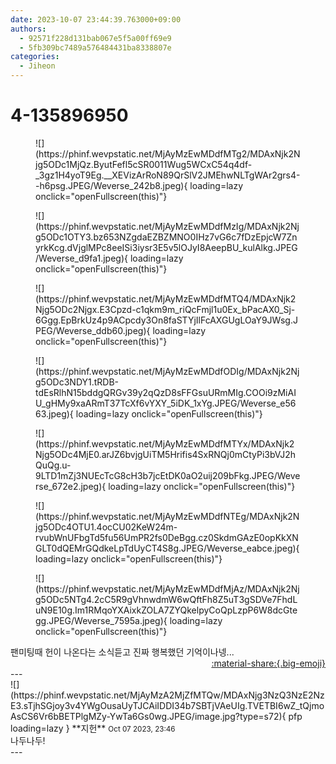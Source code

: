 ```yaml
---
date: 2023-10-07 23:44:39.763000+09:00
authors:
  - 92571f228d131bab067e5f5a00ff69e9
  - 5fb309bc7489a576484431ba8338807e
categories:
  - Jiheon
---
```


# 4-135896950

<div class="post-container" markdown="1">
<div class="content-container md-sidebar__scrollwrap" markdown="1">


<figure markdown="1">
![](https://phinf.wevpstatic.net/MjAyMzEwMDdfMTg2/MDAxNjk2Njg5ODc1MjQz.ByutFefl5cSR0011Wug5WCxC54q4df-_3gz1H4yoT9Eg.__XEVizArRoN89QrSlV2JMEhwNLTgWAr2grs4--h6psg.JPEG/Weverse_242b8.jpeg){ loading=lazy onclick="openFullscreen(this)"}
</figure>

<figure markdown="1">
![](https://phinf.wevpstatic.net/MjAyMzEwMDdfMzIg/MDAxNjk2Njg5ODc1OTY3.bz653NZgdaEZBZMNO0IHz7vG6c7fDzEpjcW7ZnyrkKcg.dVjglMPc8eeISi3iysr3E5v5lOJyI8AeepBU_kulAlkg.JPEG/Weverse_d9fa1.jpeg){ loading=lazy onclick="openFullscreen(this)"}
</figure>

<figure markdown="1">
![](https://phinf.wevpstatic.net/MjAyMzEwMDdfMTQ4/MDAxNjk2Njg5ODc2Njgx.E3Cpzd-c1qkm9m_riQcFmjl1u0Ex_bPacAX0_Sj-6Ggg.EpBrkUz4p9ACpcdy3On8faSTYjIlFcAXGUgLOaY9JWsg.JPEG/Weverse_ddb60.jpeg){ loading=lazy onclick="openFullscreen(this)"}
</figure>

<figure markdown="1">
![](https://phinf.wevpstatic.net/MjAyMzEwMDdfODIg/MDAxNjk2Njg5ODc3NDY1.tRDB-tdEsRlhN15bddgQRGv39y2qQzD8sFFGsuURmMIg.COOi9zMiAIU_gHMy9xaARmT37TcXf6vYXY_5iDK_1xYg.JPEG/Weverse_e5663.jpeg){ loading=lazy onclick="openFullscreen(this)"}
</figure>

<figure markdown="1">
![](https://phinf.wevpstatic.net/MjAyMzEwMDdfMTYx/MDAxNjk2Njg5ODc4MjE0.arJZ6bvjgUiTM5Hrifis4SxRNQj0mCtyPi3bVJ2hQuQg.u-9LTD1mZj3NUEcTcG8cH3b7jcEtDK0aO2uij209bFkg.JPEG/Weverse_672e2.jpeg){ loading=lazy onclick="openFullscreen(this)"}
</figure>

<figure markdown="1">
![](https://phinf.wevpstatic.net/MjAyMzEwMDdfNTEg/MDAxNjk2Njg5ODc4OTU1.4ocCU02KeW24m-rvubWnUFbgTd5fu56UmPR2fs0DeBgg.cz0SkdmGAzE0opKkXNGLT0dQEMrGQdkeLpTdUyCT4S8g.JPEG/Weverse_eabce.jpeg){ loading=lazy onclick="openFullscreen(this)"}
</figure>

<figure markdown="1">
![](https://phinf.wevpstatic.net/MjAyMzEwMDdfMjAz/MDAxNjk2Njg5ODc5NTg4.2cC5R9gVhnwdmW6wQftFh8Z5uT3gSDVe7FhdLuN9E10g.Im1RMqoYXAixkZOLA7ZYQkelpyCoQpLzpP6W8dcGtegg.JPEG/Weverse_7595a.jpeg){ loading=lazy onclick="openFullscreen(this)"}
</figure>
팬미팅때 헌이 나온다는 소식듣고 진짜 행복했던 기억이나넹...

</div>
</div>

<div style="text-align: right;" markdown="1">
<a href="https://weverse.io/fromis9/fanpost/4-135896950" style="text-align: right;">:material-share:{.big-emoji}</a>
</div>
---

<div class="comments-container md-sidebar__scrollwrap" markdown="1">
<div class="comment" markdown="1">
<div class='id-container' markdown="1">
![](https://phinf.wevpstatic.net/MjAyMzA2MjZfMTQw/MDAxNjg3NzQ3NzE2NzE3.sTjhSGjoy3v4YWgOusaUyTJCAiIDDI34b7SBTjVAeUIg.TVETBI6wZ_tQjmoAsCS6Vr6bBETPlgMZy-YwTa6Gs0wg.JPEG/image.jpg?type=s72){ pfp loading=lazy }
**<span class="artist">지헌</span>** <small>Oct 07 2023, 23:46</small><br>
</div>
<div class='comment-body' markdown="1">
나두나두!
</div>
</div>
</div>
---
